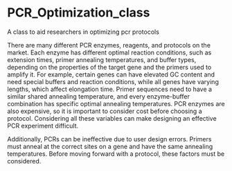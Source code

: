 # PCR_Optimization_class
 A class to aid researchers in optimizing pcr protocols

There are many different PCR enzymes, reagents, and protocols on the market. Each enzyme has different optimal reaction conditions, such as extension times, primer annealing temperatures, and buffer types, depending on the properties of the target gene and the primers used to amplify it. For example, certain genes can have elevated GC content and need special buffers and reaction conditions, while all genes have varying lengths, which affect elongation time. Primer sequences need to have a similar shared annealing temperature, and every enzyme-buffer combination has specific optimal annealing temperatures. PCR enzymes are also expensive, so it is important to consider cost before choosing a protocol. Considering all these variables can make designing an effective PCR experiment difficult. 

Additionally, PCRs can be ineffective due to user design errors. Primers must anneal at the correct sites on a gene and have the same annealing temperatures. Before moving forward with a protocol, these factors must be considered. 
